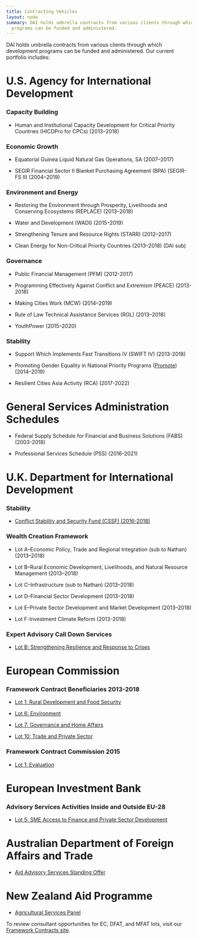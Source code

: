 ```yaml
---
title: Contracting Vehicles
layout: node
summary: DAI holds umbrella contracts from various clients through which development
  programs can be funded and administered.
---
```


DAI holds umbrella contracts from various clients through which development programs can be funded and administered. Our current portfolio includes:

# U.S. Agency for International Development

### Capacity Building

* Human and Institutional Capacity Development for Critical Priority Countries (HICDPro for CPCs) (2013–2018)

### Economic Growth

* Equatorial Guinea Liquid Natural Gas Operations, SA (2007–2017)

* SEGIR Financial Sector II Blanket Purchasing Agreement (BPA) (SEGIR-FS II) (2004–2019)

### Environment and Energy

* Restoring the Environment through Prosperity, Livelihoods and Conserving Ecosystems (REPLACE) (2013–2018)

* Water and Development (WADI) (2015–2019)

* Strengthening Tenure and Resource Rights (STARR) (2012–2017)

* Clean Energy for Non-Critical Priority Countries (2013–2018) (DAI sub)

### Governance

* Public Financial Management (PFM) (2012-2017)

* Programming Effectively Against Conflict and Extremism (PEACE) (2013-2018)

* Making Cities Work (MCW) (2014–2019)

* Rule of Law Technical Assistance Services (ROL) (2013–2018)

* YouthPower (2015–2020)

### Stability

* Support Which Implements Fast Transitions IV (SWIFT IV) (2013-2018)

* Promoting Gender Equality in National Priority Programs ([Promote](http://www.usaid.gov/afghanistan/promote)) (2014–2019)

* Resilient Cities Asia Activity (RCA) (2017-2022)

# General Services Administration Schedules

* Federal Supply Schedule for Financial and Business Solutions (FABS) (2003-2018)

* Professional Services Schedule (PSS) (2016-2021)

# U.K. Department for International Development

### Stability

* [Conflict Stability and Security Fund (CSSF) (2016-2018)](https://www.dai.com/working-dai/current-procurements/conflict-stability-and-security-fund)

### Wealth Creation Framework

* Lot A–Economic Policy, Trade and Regional Integration (sub to Nathan) (2013–2018)

* Lot B–Rural Economic Development, Livelihoods, and Natural Resource Management (2013–2018)

* Lot C–Infrastructure (sub to Nathan) (2013–2018)

* Lot D–Financial Sector Development (2013–2018)

* Lot E–Private Sector Development and Market Development (2013–2018)

* Lot F-Investment Climate Reform (2013-2018)

### Expert Advisory Call Down Services

* [Lot B: Strengthening Resilience and Response to Crises](https://www.dai.com/our-work/projects/worldwide-expert-advisory-call-down-services-eacds-lot-b-strengthening-resilience-and-response-to-crises)

# European Commission

### Framework Contract Beneficiaries 2013-2018

* [Lot 1: Rural Development and Food Security](http://frameworkcontracts.com/lots/benef-1/)

* [Lot 6: Environment](http://frameworkcontracts.com/lots/benef-6/)

* [Lot 7: Governance and Home Affairs](http://frameworkcontracts.com/lots/benef-7/)

* [Lot 10: Trade and Private Sector](http://frameworkcontracts.com/lots/benef-10/)

### Framework Contract Commission 2015

* [Lot 1: Evaluation](http://frameworkcontracts.com/lots/ec-com-2015-1/)

# European Investment Bank

### Advisory Services Activities Inside and Outside EU-28

* [Lot 5: SME Access to Finance and Private Sector Development](http://frameworkcontracts.com/lots/eib-5/)

# Australian Department of Foreign Affairs and Trade

* [Aid Advisory Services Standing Offer](http://frameworkcontracts.com/lots/dfat/)

# New Zealand Aid Programme

* [Agricultural Services Panel ](http://frameworkcontracts.com/lots/mfat)

To review consultant opportunities for EC, DFAT, and MFAT lots, visit our [Framework Contracts site](http://frameworkcontracts.com).